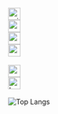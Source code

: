 <link rel="stylesheet" href="styles.css">

<div class="flex-container">
  <div class="flex-child magenta">
          <a href="#">
          <br>
          <img src="https://img.shields.io/badge/avilla--m-white?style=flat&logo=42&color=white&labelColor=black" alt="avilla-m" height="25">
          <br>
          <img src="https://img.shields.io/badge/common_core-passed-green?style=flat" alt="common core" height="25">
          <br>
          <img src="https://img.shields.io/badge/mastery-in_progress-blue?style=flat" alt="mastery" height="25">
          <br>
          <img src="https://img.shields.io/badge/projects_completed-16-lightgrey?style=flat" alt="projects" height="25">
        </a>  
        <br><br>
        <a href="#">
         <img alt="wagon" height="25" src="https://asset.brandfetch.io/iduHcppxLh/id60eXK-ZD.svg" >
         <br>
         <img src="https://img.shields.io/badge/bootcamp-data_science_&_AI-lightgrey?style=flat" alt="bootcamp" height="25">
        </a>
  </div>
  <div class="flex-child green">
   <br>
   <img src="https://github-readme-stats.vercel.app/api/top-langs/?username=Arivima&show_icons=true&langs_count=6&layout=compact&theme=transparent" alt="Top Langs">  
   <br>
  </div>
</div>








<!---

<div class="columns">
    <div class="column">
        <a href="#">
          <br>
          <img src="https://img.shields.io/badge/avilla--m-white?style=flat&logo=42&color=white&labelColor=black" alt="avilla-m" height="25">
          <br>
          <img src="https://img.shields.io/badge/common_core-passed-green?style=flat" alt="common core" height="25">
          <br>
          <img src="https://img.shields.io/badge/mastery-in_progress-blue?style=flat" alt="mastery" height="25">
          <br>
          <img src="https://img.shields.io/badge/projects_completed-16-lightgrey?style=flat" alt="projects" height="25">
        </a>  
        <br><br>
        <a href="#">
           <img alt="wagon" height="25" src="https://asset.brandfetch.io/iduHcppxLh/id60eXK-ZD.svg" ><br>
          <img src="https://img.shields.io/badge/bootcamp-data_science_&_AI-lightgrey?style=flat" alt="bootcamp" height="25">
        </a>  
    </div>
    <div class="column">
        ![Top Langs](https://github-readme-stats.vercel.app/api/top-langs/?username=Arivima&show_icons=true&langs_count=6&layout=compact&theme=transparent)  
     
    </div>
</div>





    <br>
  <br>
  <img src="https://img.shields.io/badge/batch-1672-blue?style=flat" alt="batch" height="25">
 [flat, flat-square, plastic, for-the-badge, social]

<br>
<a href="#">
  <img src="https://img.shields.io/badge/common_core-completed-white?style=plastic" alt="common core" height="25">
</a>
<br>
<a href="#">
  <img src="https://img.shields.io/badge/-white?style=flat-square" alt="empty badge" height="25">
</a>


| Systems and networks |
 - rewrote part of the C standard library
 - rewrote C++ data structures from the STL (Vector, Map, Set, Stack) using binary trees and red-black trees
 - rewrote a shell in C
 - concurrent programming: multi-threading, mutex, semaphores
 - creating an HTTP web server in C++ : event-driven (io multiplexing)
 - network architecture and configuration (ip configuration, subnet; protocols udp, tcp, dns, dhcp)

| Full-stack development |
- deployment of two apps on Docker, use of VirtualBox
- created a single-page application with secure user accounts (OAuth, JWT, 2FA), social network, multi-player online game, streaming, live chat (websockets)
 Backend REST API (NestJS) 
 Frontend (JavaScript, TypeScript, VueJS, HTML5, CSS3) 
 Database (PostgreSQL) ORM (Prisma)

| Miscellaneous |
- graphics projects: complete implementation of raycasting and 3D wireframing in C










![codewars](https://www.codewars.com/users/Arivima/badges/micro)  

[![Harlok's WakaTime stats](https://github-readme-stats.vercel.app/api/wakatime?username=Arivima)](https://github.com/Arivima/github-readme-stats)

-->
